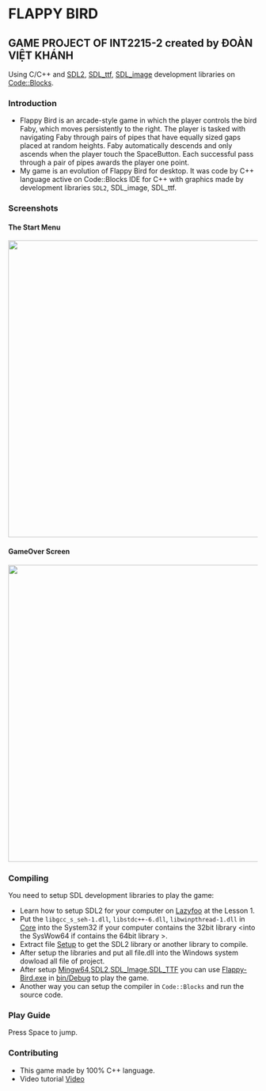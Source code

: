 # **FLAPPY BIRD**
## GAME PROJECT OF INT2215-2 created by ĐOÀN VIỆT KHÁNH

Using C/C++ and [SDL2](https://www.libsdl.org/), [SDL_ttf](https://www.libsdl.org/projects/SDL_ttf/), [SDL_image](https://www.libsdl.org/projects/SDL_image/) development libraries on [Code::Blocks](https://www.codeblocks.org/).

### Introduction
  * Flappy Bird is an arcade-style game in which the player controls the bird Faby, which moves persistently to the right. The player is tasked with navigating Faby through pairs of pipes that have equally sized gaps placed at random heights. Faby automatically descends and only ascends when the player touch the SpaceButton. Each successful pass through a pair of pipes awards the player one point.
  * My game is an evolution of Flappy Bird for desktop. It was code by C++ language active on Code::Blocks IDE for C++ with graphics made by development libraries `SDL2`, SDL_image, SDL_ttf.
### Screenshots
#### The Start Menu 

<img src="https://user-images.githubusercontent.com/72251681/116425366-70f57180-a86c-11eb-844d-9c7b5a7f0230.png" width="600">

#### GameOver Screen

<img src="https://user-images.githubusercontent.com/72251681/116425427-7ce13380-a86c-11eb-9fdb-b72c4d2d315b.png" width="600">

### Compiling
You need to setup SDL development libraries to play the game:
* Learn how to setup SDL2 for your computer on [Lazyfoo](https://lazyfoo.net/tutorials/SDL/index.php) at the Lesson 1.
* Put the `libgcc_s_seh-1.dll`, `libstdc++-6.dll`, `libwinpthread-1.dll` in [Core](https://github.com/khanhvankhanh141/Flappy_Bird/tree/main/Core) into the System32 if your computer contains the 32bit library <into the SysWow64 if contains the 64bit library >.
* Extract file [Setup](https://github.com/khanhvankhanh141/Flappy_Bird/blob/main/Setup.rar) to get the SDL2 library or another library to compile.
* After setup the libraries and put all file.dll into the Windows system dowload all file of project.
* After setup [Mingw64](https://sourceforge.net/projects/mingw-w64/files/Toolchains%20targetting%20Win64/Personal%20Builds/mingw-builds/8.1.0/threads-win32/seh/x86_64-8.1.0-release-win32-seh-rt_v6-rev0.7z/download),[SDL2](https://www.libsdl.org/download-2.0.php),[SDL_Image](https://www.libsdl.org/projects/SDL_image/),[SDL_TTF](https://www.libsdl.org/projects/SDL_ttf/) you can use [Flappy-Bird.exe](https://github.com/khanhvankhanh141/Flappy_Bird/blob/main/bin/Debug/Flappy_Bird.exe) in [bin/Debug](https://github.com/khanhvankhanh141/Flappy_Bird/tree/main/bin/Debug) to play the game.
* Another way you can setup the compiler in `Code::Blocks` and run the source code.
### Play Guide
Press Space to jump.
### Contributing 
* This game made by 100% C++ language.
* Video tutorial [Video](https://drive.google.com/file/d/11HBMT8gQhvMPFny0q6_ZU8ow_vcE-CPJ/view?usp=sharing) 
